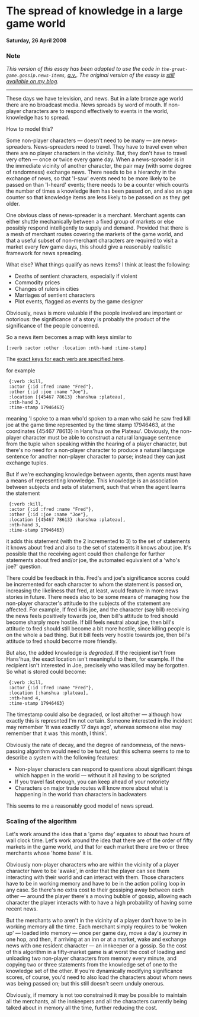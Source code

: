 # The spread of knowledge in a large game world

#### Saturday, 26 April 2008

### Note

*This version of this essay has been adapted to use the code in `the-great-game.gossip.news-items`, [q.v.](the-great-game.gossip.news-items.html). The original version of the essay is [still available on my blog](https://www.journeyman.cc/blog/posts-output/2008-04-26-the-spread-of-knowledge-in-a-large-game-world/).*

-----

 These days we have television, and news. But in a late bronze age world there are no broadcast media. News spreads by word of mouth. If non-player characters are to respond effectively to events in the world, knowledge has to spread.

 How to model this?

 Some non-player characters &mdash; doesn't need to be many &mdash; are news-spreaders. News-spreaders need to travel. They have to travel even when there are no player characters in the vicinity. But, they don't have to travel very often &mdash; once or twice every game day. When a news-spreader is in the immediate vicinity of another character, the pair may (with some degree of randomness) exchange news. There needs to be a hierarchy in the exchange of news, so that 'I-saw' events need to be more likely to be passed on than 'I-heard' events; there needs to be a counter which counts the number of times a knowledge item has been passed on, and also an age counter so that knowledge items are less likely to be passed on as they get older.

 One obvious class of news-spreader is a merchant. Merchant agents can either shuttle mechanically between a fixed group of markets or else possibly respond intelligently to supply and demand. Provided that there is a mesh of merchant routes covering the markets of the game world, and that a useful subset of non-merchant characters are required to visit a market every few game days, this should give a reasonably realistic framework for news spreading.

 What else? What things qualify as news items? I think at least the following:

* Deaths of sentient characters, especially if violent
* Commodity prices
* Changes of rulers in cities
* Marriages of sentient characters
* Plot events, flagged as events by the game designer

 Obviously, news is more valuable if the people involved are important or notorious: the significance of a story is probably the product of the significance of the people concerned.

 So a news item becomes a map with keys similar to

    [:verb :actor :other :location :nth-hand :time-stamp]

 The [exact keys for each verb are specified here](the-great-game.gossip.news-items.html#var-news-topics).

 for example

     {:verb :kill,
     :actor {:id :fred :name "Fred"},
     :other {:id :joe :name "Joe"},
     :location [{45467 78613} :hanshua :plateau],
     :nth-hand 3,
     :time-stamp 17946463}

 meaning 'I spoke to a man who'd spoken to a man who said he saw fred kill joe at the game time represented by the time stamp 17946463, at the coordinates {45467 78613} in Hans'hua on the Plateau'. Obviously, the non-player character must be able to construct a natural language sentence from the tuple when speaking within the hearing of a player character, but there's no need for a non-player character to produce a natural language sentence for another non-player character to parse; instead they can just exchange tuples.

 But if we're exchanging knowledge between agents, then agents must have a means of representing knowledge. This knowledge is an association between subjects and sets of statement, such that when the agent learns the statement

     {:verb :kill,
     :actor {:id :fred :name "Fred"},
     :other {:id :joe :name "Joe"},
     :location [{45467 78613} :hanshua :plateau],
     :nth-hand 3,
     :time-stamp 17946463}

 it adds this statement (with the 2 incremented to 3) to the set of statements it knows about fred and also to the set of statements it knows about joe. It's possible that the receiving agent could then challenge for further statements about fred and/or joe, the automated equivalent of a 'who's joe?' question.

 There could be feedback in this. Fred's and joe's significance scores could be incremented for each character to whom the statement is passed on, increasing the likeliness that fred, at least, would feature in more news stories in future. There needs also to be some means of managing how the non-player character's attitude to the subjects of the statement are affected. For example, If fred kills joe, and the character (say bill) receiving the news feels positively towards joe, then bill's attitude to fred should become sharply more hostile. If bill feels neutral about joe, then bill's attitude to fred should still become a bit more hostile, since killing people is on the whole a bad thing. But it bill feels very hostile towards joe, then bill's attitude to fred should become more friendly.

But also, the added knowledge is *degraded*. If the recipient isn't from Hans'hua, the exact location isn't meaningful to them, for example. If the recipient isn't interested in Joe, precisely who was killed may be forgotten. So what is stored could become:

     {:verb :kill,
     :actor {:id :fred :name "Fred"},
     :location [:hanshua :plateau],
     :nth-hand 4,
     :time-stamp 17946463}

The timestamp could also be degraded, or lost altother &mdash; although how exactly this is represnted I'm not certain. Someone interested in the incident may remember 'it was exactly 17 days ago', whereas someone else may remember that it was 'this month, I think'.

 Obviously the rate of decay, and the degree of randomness, of the news-passing algorithm would need to be tuned, but this schema seems to me to describe a system with the following features:

* Non-player characters can respond to questions about significant things which happen in the world &mdash; without it all having to be scripted
* If you travel fast enough, you can keep ahead of your notoriety
* Characters on major trade routes will know more about what is happening in the world than characters in backwaters

 This seems to me a reasonably good model of news spread.

### Scaling of the algorithm

 Let's work around the idea that a 'game day' equates to about two hours of wall clock time. Let's work around the idea that there are of the order of fifty markets in the game world, and that for each market there are two or three merchants whose 'home base' it is.

 Obviously non-player characters who are within the vicinity of a player character have to be 'awake', in order that the player can see them interacting with their world and can interact with them. Those characters have to be in working memory and have to be in the action polling loop in any case. So there's no extra cost to their gossiping away between each other &mdash; around the player there's a moving bubble of gossip, allowing each character the player interacts with to have a high probability of having some recent news.

 But the merchants who aren't in the vicinity of a player don't have to be in working memory all the time. Each merchant simply requires to be 'woken up' &mdash; loaded into memory &mdash; once per game day, move a day's journey in one hop, and then, if arriving at an inn or at a market, wake and exchange news with one resident character &mdash; an innkeeper or a gossip. So the cost of this algorithm in a fifty-market game is at worst the cost of loading and unloading two non-player characters from memory every minute, and copying two or three statements from the knowledge set of one to the knowledge set of the other. If you're dynamically modifying significance scores, of course, you'd need to also load the characters about whom news was being passed on; but this still doesn't seem unduly onerous.

 Obviously, if memory is not too constrained it may be possible to maintain all the merchants, all the innkeepers and all the characters currently being talked about in memory all the time, further reducing the cost.
